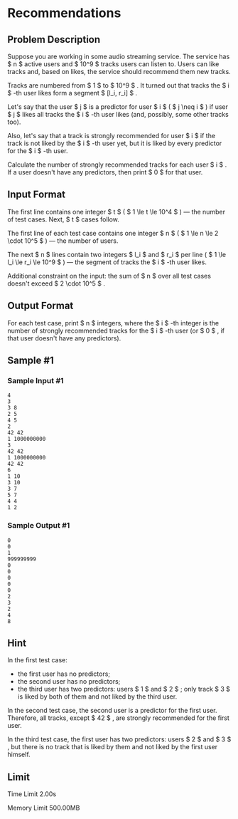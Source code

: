 # Recommendations

## Problem Description

Suppose you are working in some audio streaming service. The service has $ n $ active users and $ 10^9 $ tracks users can listen to. Users can like tracks and, based on likes, the service should recommend them new tracks.

Tracks are numbered from $ 1 $ to $ 10^9 $ . It turned out that tracks the $ i $ -th user likes form a segment $ [l_i, r_i] $ .

Let's say that the user $ j $ is a predictor for user $ i $ ( $ j \neq i $ ) if user $ j $ likes all tracks the $ i $ -th user likes (and, possibly, some other tracks too).

Also, let's say that a track is strongly recommended for user $ i $ if the track is not liked by the $ i $ -th user yet, but it is liked by every predictor for the $ i $ -th user.

Calculate the number of strongly recommended tracks for each user $ i $ . If a user doesn't have any predictors, then print $ 0 $ for that user.

## Input Format

The first line contains one integer $ t $ ( $ 1 \le t \le 10^4 $ ) — the number of test cases. Next, $ t $ cases follow.

The first line of each test case contains one integer $ n $ ( $ 1 \le n \le 2 \cdot 10^5 $ ) — the number of users.

The next $ n $ lines contain two integers $ l_i $ and $ r_i $ per line ( $ 1 \le l_i \le r_i \le 10^9 $ ) — the segment of tracks the $ i $ -th user likes.

Additional constraint on the input: the sum of $ n $ over all test cases doesn't exceed $ 2 \cdot 10^5 $ .

## Output Format

For each test case, print $ n $ integers, where the $ i $ -th integer is the number of strongly recommended tracks for the $ i $ -th user (or $ 0 $ , if that user doesn't have any predictors).

## Sample #1

### Sample Input #1

```
4
3
3 8
2 5
4 5
2
42 42
1 1000000000
3
42 42
1 1000000000
42 42
6
1 10
3 10
3 7
5 7
4 4
1 2
```

### Sample Output #1

```
0
0
1
999999999
0
0
0
0
0
2
3
2
4
8
```

## Hint

In the first test case:

- the first user has no predictors;
- the second user has no predictors;
- the third user has two predictors: users $ 1 $ and $ 2 $ ; only track $ 3 $ is liked by both of them and not liked by the third user.

In the second test case, the second user is a predictor for the first user. Therefore, all tracks, except $ 42 $ , are strongly recommended for the first user.

In the third test case, the first user has two predictors: users $ 2 $ and $ 3 $ , but there is no track that is liked by them and not liked by the first user himself.

## Limit



Time Limit
2.00s

Memory Limit
500.00MB
